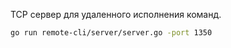 TCP сервер для удаленного исполнения команд.

```bash
go run remote-cli/server/server.go -port 1350
```
